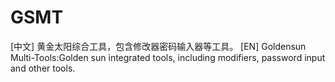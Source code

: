 # GSMT
[中文]
黄金太阳综合工具，包含修改器密码输入器等工具。
[EN]
Goldensun Multi-Tools:Golden sun integrated tools, including modifiers, password input and other tools.
